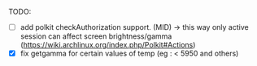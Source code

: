 TODO:

- [ ] add polkit checkAuthorization support. (MID) -> this way only active session can affect screen brightness/gamma (https://wiki.archlinux.org/index.php/Polkit#Actions)
- [x] fix getgamma for certain values of temp (eg : < 5950 and others)
